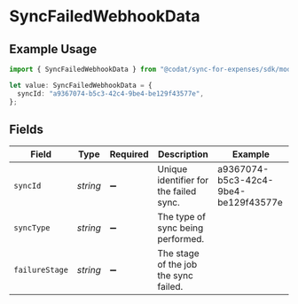 # SyncFailedWebhookData

## Example Usage

```typescript
import { SyncFailedWebhookData } from "@codat/sync-for-expenses/sdk/models/shared";

let value: SyncFailedWebhookData = {
  syncId: "a9367074-b5c3-42c4-9be4-be129f43577e",
};
```

## Fields

| Field                                  | Type                                   | Required                               | Description                            | Example                                |
| -------------------------------------- | -------------------------------------- | -------------------------------------- | -------------------------------------- | -------------------------------------- |
| `syncId`                               | *string*                               | :heavy_minus_sign:                     | Unique identifier for the failed sync. | a9367074-b5c3-42c4-9be4-be129f43577e   |
| `syncType`                             | *string*                               | :heavy_minus_sign:                     | The type of sync being performed.      |                                        |
| `failureStage`                         | *string*                               | :heavy_minus_sign:                     | The stage of the job the sync failed.  |                                        |